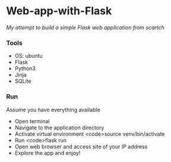# Web-app-with-Flask

_My attempt to build a simple Flask web application from scartch_

### Tools

* OS: ubuntu
* Flask
* Python3
* Jinja
* SQLite

### Run
Assume you have everything available
* Open terminal
* Navigate to the application directory
* Activate virtual environment
\<code>source venv/bin/activate</code>
* Run
\<code>flask run</code>
* Open web browser and access site of your IP address
* Explore the app and enjoy!
